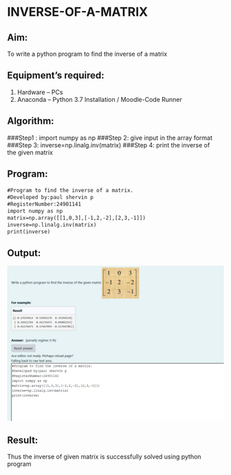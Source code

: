 # INVERSE-OF-A-MATRIX
## Aim:
To write a python program to find the inverse of a matrix
## Equipment’s required:
1. 	Hardware – PCs
2. 	Anaconda – Python 3.7 Installation / Moodle-Code Runner
## Algorithm:
###Step1 : import numpy as np
###Step 2: give input in the array format
###Step 3: inverse=np.linalg.inv(matrix)
###Step 4: print the inverse of the given matrix
## Program:
```
#Program to find the inverse of a matrix.
#Developed by:paul shervin p
#RegisterNumber:24901141
import numpy as np
matrix=np.array([[1,0,3],[-1,2,-2],[2,3,-1]])
inverse=np.linalg.inv(matrix)
print(inverse)
```
## Output:
![output](image.png)
## Result:
Thus the inverse of given matrix is successfully solved using python program

